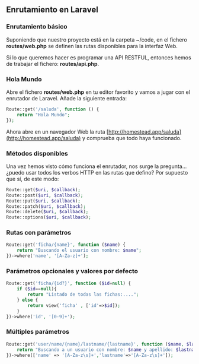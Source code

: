 ## Enrutamiento en Laravel 

### Enrutamiento básico

Suponiendo que nuestro proyecto está en la carpeta ~/code, en el fichero 
**routes/web.php** se definen las rutas disponibles para la interfaz Web.

Si lo que queremos hacer es programar una API RESTFUL, entonces hemos
de trabajar el fichero: **routes/api.php**.

### Hola Mundo

Abre el fichero **routes/web.php** en tu editor favorito y vamos a jugar 
con el enrutador de Laravel. Añade la siguiente entrada:

```php
Route::get('/saluda', function () {
    return "Hola Mundo";
});
```
Ahora abre en un navegador Web la ruta 
[http://homestead.app/saluda](http://homestead.app/saluda) 
y comprueba que todo haya funcionado.

### Métodos disponibles

Una vez hemos visto cómo funciona el enrutador, nos 
surge la pregunta... ¿puedo usar todos los verbos HTTP 
en las rutas que defino? Por supuesto que sí, de este
modo:

```php
Route::get($uri, $callback);
Route::post($uri, $callback);
Route::put($uri, $callback);
Route::patch($uri, $callback);
Route::delete($uri, $callback);
Route::options($uri, $callback);
```

### Rutas con parámetros

```php
Route::get('ficha/{name}', function ($name) {
    return "Buscando el usuario con nombre: $name";
})->where('name', '[A-Za-z]+');
```

### Parámetros opcionales y valores por defecto

```php
Route::get('ficha/{id?}', function ($id=null) {
    if ($id==null){
        return "Listado de todas las fichas:....";
    } else {
        return view('ficha' , ['id'=>$id]);
    }
})->where('id', '[0-9]+'); 
```

### Múltiples parámetros

```php
Route::get('user/name/{name}/lastname/{lastname}', function ($name, $lastname){
    return "Buscando a un usuario con nombre: $name y apellido: $lastname";    
})->where(['name' => '[A-Za-z\s]+','lastname'=>'[A-Za-z\s]+']);

```

